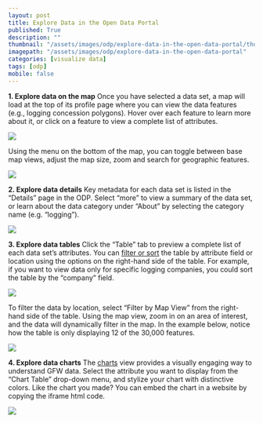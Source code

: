 ```yaml
---
layout: post
title: Explore Data in the Open Data Portal
published: True
description: ""
thumbnail: "/assets/images/odp/explore-data-in-the-open-data-portal/thumbnail.png"
imagepath: "/assets/images/odp/explore-data-in-the-open-data-portal"
categories: [visualize data]
tags: [odp]
mobile: false
---
```


<div id="desktopContent" class="content">
  <p><strong>1. Explore data on the map</strong> Once you have selected a data set, a map will load at the top of its profile page where you can view the data features (e.g., logging concession polygons). Hover over each feature to learn more about it, or click on a feature to view a complete list of attributes.</p>
  <p><img src="{{site.sub_url}}{{page.imagepath}}/desktop/desktop1.png"/></p>
  <p>Using the menu on the bottom of the map, you can toggle between base map views, adjust the map size, zoom and search for geographic features.</p>
  <p><img src="{{site.sub_url}}{{page.imagepath}}/desktop/desktop2.png"/></p>
  <p><strong>2. Explore data details</strong> Key metadata for each data set is listed in the “Details” page in the ODP. Select “more” to view a summary of the data set, or learn about the data category under “About” by selecting the category name (e.g. “logging”).</p>
  <p><img src="{{site.sub_url}}{{page.imagepath}}/desktop/desktop3.png"/></p>
  <p><strong>3. Explore data tables</strong> Click the “Table” tab to preview a complete list of each data set’s attributes. You can <a href="http://doc.arcgis.com/en/open-data/consumer/explore-data.htm#ESRI_SECTION1_9A139DC2EF4A40DAA0363DF34EB81C66">filter or sort</a> the table by attribute field or location using the options on the right-hand side of the table. For example, if you want to view data only for specific logging companies, you could sort the table by the “company” field.</p>
  <p><img src="{{site.sub_url}}{{page.imagepath}}/desktop/desktop4.png"/></p>
  <p>To filter the data by location, select “Filter by Map View” from the right-hand side of the table. Using the map view, zoom in on an area of interest, and the data will dynamically filter in the map. In the example below, notice how the table is only displaying 12 of the 30,000 features.</p>
  <p><img src="{{site.sub_url}}{{page.imagepath}}/desktop/desktop5.png"/></p>
  <p><strong>4. Explore data charts</strong>  The <a href="http://doc.arcgis.com/en/open-data/consumer/chart-data.htm">charts</a> view provides a visually engaging way to understand GFW data. Select the attribute you want to display from the “Chart Table” drop-down menu, and stylize your chart with distinctive colors. Like the chart you made? You can embed the chart in a website by copying the iframe html code.</p>
  <p><img src="{{site.sub_url}}{{page.imagepath}}/desktop/desktop6.png"/></p>
</div>

<div id="mobileContent" class="content"></div>
